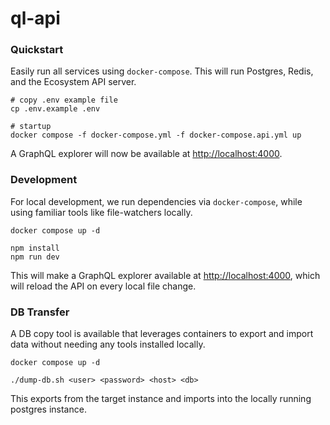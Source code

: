 # ql-api

### Quickstart

Easily run all services using `docker-compose`. This will run Postgres, Redis, and the Ecosystem API server.

```
# copy .env example file
cp .env.example .env

# startup
docker compose -f docker-compose.yml -f docker-compose.api.yml up
```

A GraphQL explorer will now be available at [http://localhost:4000](http://localhost:4000).

### Development

For local development, we run dependencies via `docker-compose`, while using familiar tools like file-watchers locally.

```
docker compose up -d

npm install
npm run dev
```

This will make a GraphQL explorer available at [http://localhost:4000](http://localhost:4000), which will reload the API on every local file change.

### DB Transfer

A DB copy tool is available that leverages containers to export and import data without needing any tools installed locally.

```
docker compose up -d

./dump-db.sh <user> <password> <host> <db>
```

This exports from the target instance and imports into the locally running postgres instance.
